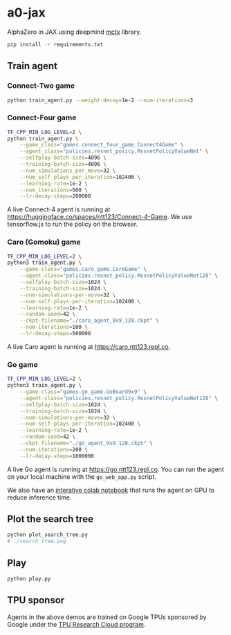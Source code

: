 # a0-jax
AlphaZero in JAX using deepmind [mctx](https://github.com/deepmind/mctx) library.

```sh
pip install -r requirements.txt
```


## Train agent

### Connect-Two game


```sh
python train_agent.py --weight-decay=1e-2 --num-iterations=3
```


### Connect-Four game

```sh
TF_CPP_MIN_LOG_LEVEL=2 \
python train_agent.py \
    --game_class="games.connect_four_game.Connect4Game" \
    --agent_class="policies.resnet_policy.ResnetPolicyValueNet" \
    --selfplay-batch-size=4096 \
    --training-batch-size=4096 \
    --num_simulations_per_move=32 \
    --num_self_plays_per_iteration=102400 \
    --learning-rate=1e-2 \
    --num_iterations=500 \
    --lr-decay-steps=200000
```

A live Connect-4 agent is running at https://huggingface.co/spaces/ntt123/Connect-4-Game. We use tensorflow.js to run the policy on the browser.

### Caro (Gomoku) game

```sh
TF_CPP_MIN_LOG_LEVEL=2 \
python3 train_agent.py \
    --game-class="games.caro_game.CaroGame" \
    --agent-class="policies.resnet_policy.ResnetPolicyValueNet128" \
    --selfplay-batch-size=1024 \
    --training-batch-size=1024 \
    --num-simulations-per-move=32 \
    --num-self-plays-per-iteration=102400 \
    --learning-rate=1e-2 \
    --random-seed=42 \
    --ckpt-filename="./caro_agent_9x9_128.ckpt" \
    --num-iterations=100 \
    --lr-decay-steps=500000
```

A live Caro agent is running at https://caro.ntt123.repl.co.


### Go game

```sh
TF_CPP_MIN_LOG_LEVEL=2 \
python3 train_agent.py \
    --game-class="games.go_game.GoBoard9x9" \
    --agent-class="policies.resnet_policy.ResnetPolicyValueNet128" \
    --selfplay-batch-size=1024 \
    --training-batch-size=1024 \
    --num-simulations-per-move=32 \
    --num-self-plays-per-iteration=102400 \
    --learning-rate=1e-2 \
    --random-seed=42 \
    --ckpt-filename="./go_agent_9x9_128.ckpt" \
    --num-iterations=200 \
    --lr-decay-steps=1000000
```

A live Go agent is running at https://go.ntt123.repl.co.
You can run the agent on your local machine with the `go_web_app.py` script.

We also have an [interative colab notebook](https://colab.research.google.com/drive/1IlN1gThYrLazxTGrhryNzspx-Ts_6llj?usp=sharing) that runs the agent on GPU to reduce inference time.


## Plot the search tree

```sh
python plot_search_tree.py 
# ./search_tree.png
```

## Play

```sh
python play.py
```


## TPU sponsor

Agents in the above demos are trained on Google TPUs sponsored by Google under the [TPU Research Cloud program](https://sites.research.google/trc/about/). 

